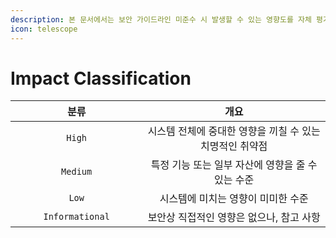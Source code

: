 ```yaml
---
description: 본 문서에서는 보안 가이드라인 미준수 시 발생할 수 있는 영향도를 자체 평가하여 준수 필요성을 쉽가 강조할 수 있도록 하였습니다.
icon: telescope
---
```


# Impact Classification

<table><thead><tr><th width="195.3203125" align="center">분류</th><th align="center">개요</th></tr></thead><tbody><tr><td align="center"><code>High</code></td><td align="center">시스템 전체에 중대한 영향을 끼칠 수 있는 치명적인 취약점</td></tr><tr><td align="center"><code>Medium</code></td><td align="center">특정 기능 또는 일부 자산에 영향을 줄 수 있는 수준</td></tr><tr><td align="center"><code>Low</code></td><td align="center">시스템에 미치는 영향이 미미한 수준</td></tr><tr><td align="center"><code>Informational</code></td><td align="center">보안상 직접적인 영향은 없으나, 참고 사항</td></tr></tbody></table>
